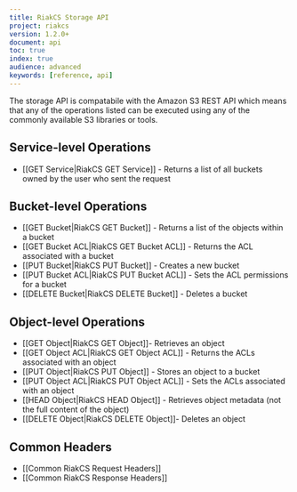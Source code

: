 ```yaml
---
title: RiakCS Storage API
project: riakcs
version: 1.2.0+
document: api
toc: true
index: true
audience: advanced
keywords: [reference, api]
---
```



The storage API is compatabile with the Amazon S3 REST API which means that any of the operations listed can be executed using any of the commonly available S3 libraries or tools.

## Service-level Operations

* [[GET Service|RiakCS GET Service]] - Returns a list of all buckets owned by the user who sent the request

## Bucket-level Operations

* [[GET Bucket|RiakCS GET Bucket]] - Returns a list of the objects within a bucket
* [[GET Bucket ACL|RiakCS GET Bucket ACL]] - Returns the ACL associated with a bucket
* [[PUT Bucket|RiakCS PUT Bucket]] - Creates a new bucket
* [[PUT Bucket ACL|RiakCS PUT Bucket ACL]] - Sets the ACL permissions for a bucket
* [[DELETE Bucket|RiakCS DELETE Bucket]] - Deletes a bucket

## Object-level Operations

* [[GET Object|RiakCS GET Object]]- Retrieves an object
* [[GET Object ACL|RiakCS GET Object ACL]] - Returns the ACLs associated with an object
* [[PUT Object|RiakCS PUT Object]] - Stores an object to a bucket
* [[PUT Object ACL|RiakCS PUT Object ACL]] - Sets the ACLs associated with an object
* [[HEAD Object|RiakCS HEAD Object]] - Retrieves object metadata (not the full content of the object)
* [[DELETE Object|RiakCS DELETE Object]]- Deletes an object

## Common Headers

* [[Common RiakCS Request Headers]]
* [[Common RiakCS Response Headers]]
